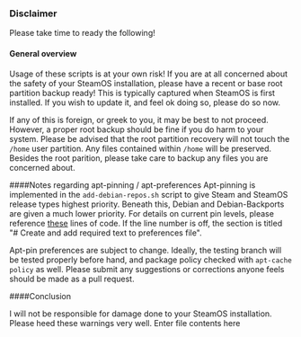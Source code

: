 ### Disclaimer

Please take time to ready the following!

#### General overview

Usage of these scripts is at your own risk! If you are at all concerned about the safety of your SteamOS installation, please have a recent or base root partition backup ready! This is typically captured when SteamOS is first installed. If you wish to update it, and feel ok doing so, please do so now.

If any of this is foreign, or greek to you, it may be best to not proceed. However, a proper root backup should be fine if you do harm to your system. Please be advised that the root partition recovery will not touch the `/home` user partition. Any files contained within `/home` will be preserved. Besides the root parition, please take care to backup any files you are concerned about.

####Notes regarding apt-pinning / apt-preferences 
Apt-pinning is implemented in the `add-debian-repos.sh` script to give Steam and SteamOS release types highest priority. Beneath this, Debian and Debian-Backports are given a much lower priority. For details on current pin levels, please reference [these](https://github.com/ProfessorKaos64/SteamOS-Tools/blob/master/add-debian-repos.sh#L111) lines of code. If the line number is off, the section is titled "# Create and add required text to preferences file". 

Apt-pin preferences are subject to change. Ideally, the testing branch will be tested properly before hand, and package policy checked with `apt-cache policy` as well. Please submit any suggestions or corrections anyone feels should be made as a pull request.

####Conclusion

I will not be responsible for damage done to your SteamOS installation. Please heed these warnings very well.
Enter file contents here
